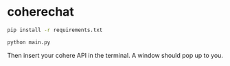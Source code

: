 # coherechat

~~~bash
pip install -r requirements.txt
~~~

~~~bash
python main.py
~~~

Then insert your cohere API in the terminal. A window should pop up to you.
